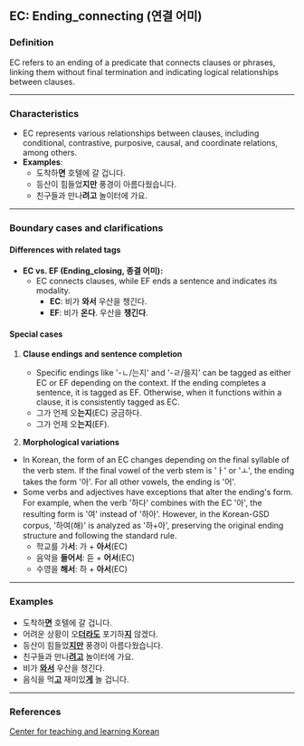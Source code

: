 ## EC: Ending_connecting (연결 어미)

### Definition
EC refers to an ending of a predicate that connects clauses or phrases, linking them without final termination and indicating logical relationships between clauses.

---

### Characteristics
- EC represents various relationships between clauses, including conditional, contrastive, purposive, causal, and coordinate relations, among others.
- **Examples**:
  - 도착하**면** 호텔에 갈 겁니다.
  - 등산이 힘들었**지만** 풍경이 아름다웠습니다.
  - 친구들과 만나**려고** 놀이터에 가요.

---

### Boundary cases and clarifications

#### Differences with related tags
- **EC vs. EF (Ending_closing, 종결 어미):**  
  - EC connects clauses, while EF ends a sentence and indicates its modality.
    - **EC**: 비가 **와서** 우산을 챙긴다.  
    - **EF**: 비가 **온다**. 우산을 **챙긴다**.

#### Special cases
1. **Clause endings and sentence completion**  
   - Specific endings like '-ㄴ/는지' and '-ㄹ/을지' can be tagged as either EC or EF depending on the context. If the ending completes a sentence, it is tagged as EF. Otherwise, when it functions within a clause, it is consistently tagged as EC.
    - 그가 언제 오**는지**(EC) 궁금하다.  
    - 그가 언제 오**는지**(EF).

2. **Morphological variations**
  - In Korean, the form of an EC changes depending on the final syllable of the verb stem. If the final vowel of the verb stem is 'ㅏ' or 'ㅗ', the ending takes the form '아'. For all other vowels, the ending is '어'.
  - Some verbs and adjectives have exceptions that alter the ending's form. For example, when the verb '하다' combines with the EC '아', the resulting form is '여' instead of '하아'. However, in the Korean-GSD corpus, '하여(해)' is analyzed as '하+아', preserving the original ending structure and following the standard rule.
    - 학교를 가**서**: 가 + **아서**(EC)
    - 음악을 **들어서**: 듣 + **어서**(EC)  
    - 수영을 **해서**: 하 +  **아서**(EC)

---

### Examples

- 도착하<ins>**면**</ins> 호텔에 갈 겁니다.  
- 어려운 상황이 오<ins>**더라도**</ins> 포기하<ins>**지**</ins> 않겠다.  
- 등산이 힘들었<ins>**지만**</ins> 풍경이 아름다웠습니다.  
- 친구들과 만나<ins>**려고**</ins> 놀이터에 가요.  
- 비가 <ins>**와서**</ins> 우산을 챙긴다.  
- 음식을 먹<ins>**고**</ins> 재미있<ins>**게**</ins> 놀 겁니다.  

---

### References
[Center for teaching and learning Korean](https://kcenter.korean.go.kr/kcenter/search/dgrammar.do)
